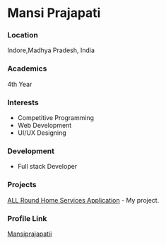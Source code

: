 # Mansi Prajapati

### Location

Indore,Madhya Pradesh, India

### Academics

4th Year

### Interests

- Competitive Programming
- Web Development
- UI/UX Designing

### Development

- Full stack Developer

### Projects

[ALL Round Home Services Application](https://allround-hs.netlify.app/) - My project.

### Profile Link

[Mansiprajapatii](https://github.com/Mansiprajapatii)
